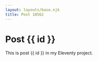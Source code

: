 ```yaml
---
layout: layouts/base.njk
title: Post 10562
---
```


# Post {{ id }}

This is post {{ id }} in my Eleventy project.

